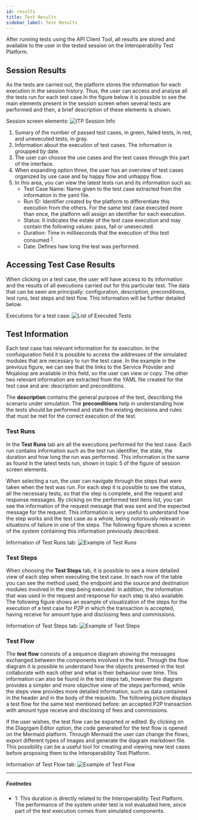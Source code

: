 ```yaml
--- 
id: results
title: Test Results
sidebar_label: Test Results
--- 
```


After running tests using the API Client Tool, all results are stored and available to the user in the tested session on the Interoperability Test Platform.

## Session Results

As the tests are carried out, the platform stores the information for each execution in the session history. Thus, the user can access and analyse all the tests run for each test case.In the figure below it is possible to see the main elements present in the session screen when several tests are performed and then, a brief description of these elements is shown.

Session screen elements:
![ITP Session Info](/img/testsmainscreen.png)

1. Sumary of the number of passed test cases, in green, failed tests, in red, and unexecuted tests, in gray.
2. Information about the execution of test cases. The information is groupped by date. 
3. The user can choose the use cases and the test cases through this part of the interface.
4. When expanding option three, the user has an overview of test cases organized by use case and by happy flow and unhappy flow.
5. In this area, you can view the latest tests run and its information such as:
    - Test Case Name: Name given to the test case extracted from the information in the yaml file.
    - Run ID: Identifier created by the platform to differentiate this execution from the others. For the same test case executed more than once, the platform will assign an identifier for each execution.
    - Status: It indicates the estate of the test case execution and may contain the following values: pass, fail or unexecuted.
    - Duration: Time in milliseconds that the execution of this test consumed <sup>[1](#testduration)</sup>.
    - Date: Defines haw long the test was performed.

## Accessing Test Case Results

When clicking on a test case, the user will have access to its information and the results of all executions carried out for this particular test. The data that can be seen are principally: configuration, description, preconditions, test runs, test steps and test flow. This information will be further detailed below.

Executions for a test case:
![List of Executed Tests](/img/runlist.png)

## Test Information

Each test case has relevant information for its execution. In the confuiguration field it is possible to access the addresses of the simulated modules that are necessary to run the test case. In the example in the previous figure, we can see that the links to the Service Provider and Mojaloop are available in this field, so the user can view or copy. The other two relevant information are extracted from the YAML file created for the test case and are: description and preconditions.

The **description** contains the general purpose of the test, describing the scenario under simulation. The **preconditions** help in understanding how the tests should be performed and state the existing decisions and rules that must be met for the correct execution of the test.

### Test Runs

In the **Test Runs** tab are all the executions performed for the test case. Each run contains information such as the test run identifier, the state, the duration and how long the run was performed. This information is the same as found in the latest tests run, shown in topic 5 of the figure of session screen elements.

When selecting a run, the user can navigate through the steps that were taken when the test was run. For each step it is possible to see the status, all the necessary tests, so that the step is complete, and the request and response messages. By clicking on the performed test itens list, you can see the information of the request message that was sent and the expected message for the request. This information is very useful to understand how the step works and the test case as a whole, being notoriously relevant in situations of failure in one of the steps. The following figure shows a screen of the system containing this information previously described.

Information of Test Runs tab:
![Example of Test Runs](/img/testruns.png)

### Test Steps

When choosing the **Test Steps** tab, it is possible to see a more detailed view of each step when executing the test case. In each row of the table you can see the method used, the endpoint and the source and destination modules involved in the step being executed. In addition, the information that was used in the request and response for each step is also available. The following figure shows an example of visualization of the steps for the execution of a test case for P2P in which the transaction is accepted, having receive for amount type and disclosing fees and commissions.

Information of Test Steps tab:
![Example of Test Steps](/img/teststeps.png)

### Test Flow

The **test flow** consists of a sequence diagram showing the messages exchanged between the components involved in the test. Through the flow diagram it is possible to understand how the objects presented in the test collaborate with each other and what is their behaviour over time. This information can also be found in the test steps tab, however the diagram provides a simpler and more objective view of the steps performed, while the steps view provides more detailed information, such as data contained in the header and in the body of the requests. The following picture displays a test flow for the same test mentioned before: an accepted P2P transaction with amount type receive and disclosing of fees and commissions.

If the user wishes, the test flow can be exported or edited. By clicking on the Diagrgam Editor option, the code generated for the test flow is opened on the Mermaid platform. Through Mermaid the user can change the flows, export different types of images and generate the diagram markdown file. This possibility can be a useful tool for creating and viewing new test cases before proposing them to the Interoperability Test Platform.

Information of Test Flow tab:
![Example of Test Flow](/img/testflow.png)

---

##### Footnotes

- <a name="testduration">1</a>: This duration is directly related to the Interoperability Test Platform. The performance of the system under test is not evaluated here, since part of the test execution comes from simulated components.

